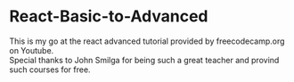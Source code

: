 # React-Basic-to-Advanced

This is my go at the react advanced tutorial provided by freecodecamp.org on Youtube.\
Special thanks to John Smilga for being such a great teacher and provind such courses for free.
